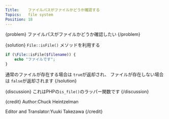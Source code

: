 ```yaml
---
Title:    ファイルパスがファイルかどうか確認する
Topics:   file system
Position: 18
---
```


{problem}
ファイルパスがファイルかどうか確認したい
{/problem}

{solution}
`File::isFile()` メソッドを利用する

```php
if (\File::isFile($filename)) {
    echo "ファイルです";
}
```

通常のファイルが存在する場合は `true`が返却され、
ファイルが存在しない場合は `false`が返却されます
{/solution}

{discussion}
これはPHPの`is_file()`のラッパー関数です
{/discussion}

{credit}
Author:Chuck Heintzelman

Editor and Translator:Yuuki Takezawa
{/credit}
